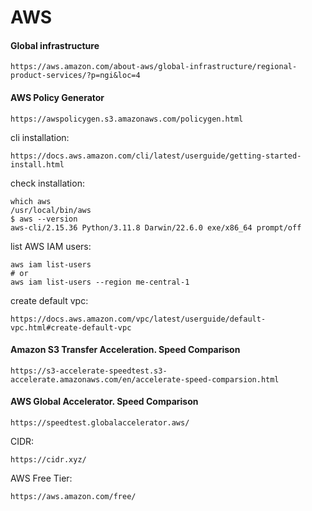# AWS
#### Global infrastructure
```
https://aws.amazon.com/about-aws/global-infrastructure/regional-product-services/?p=ngi&loc=4
```
#### AWS Policy Generator
```
https://awspolicygen.s3.amazonaws.com/policygen.html
```
cli installation:
```
https://docs.aws.amazon.com/cli/latest/userguide/getting-started-install.html
```
check installation:
```
which aws
/usr/local/bin/aws 
$ aws --version
aws-cli/2.15.36 Python/3.11.8 Darwin/22.6.0 exe/x86_64 prompt/off
```
list AWS IAM users:
```
aws iam list-users
# or
aws iam list-users --region me-central-1
```
create default vpc:
```
https://docs.aws.amazon.com/vpc/latest/userguide/default-vpc.html#create-default-vpc
```

#### Amazon S3 Transfer Acceleration. Speed Comparison
```
https://s3-accelerate-speedtest.s3-accelerate.amazonaws.com/en/accelerate-speed-comparsion.html
```
#### AWS Global Accelerator. Speed Comparison
```
https://speedtest.globalaccelerator.aws/
```
CIDR:
```
https://cidr.xyz/
```
AWS Free Tier:
```
https://aws.amazon.com/free/
```
